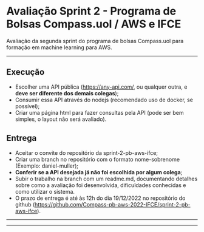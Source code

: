 # Avaliação Sprint 2 - Programa de Bolsas Compass.uol / AWS e IFCE

Avaliação da segunda sprint do programa de bolsas Compass.uol para formação em machine learning para AWS.

---

## Execução
- Escolher uma API pública (https://any-api.com/, ou qualquer outra, e **deve ser diferente dos demais colegas**);
- Consumir essa API através do nodejs (recomendado uso de docker, se possível);
- Criar uma página html para fazer consultas pela API (pode ser bem simples, o layout não será avaliado).

## Entrega
- Aceitar o convite do repositório da sprint-2-pb-aws-ifce;
- Criar uma branch no repositório com o formato nome-sobrenome (Exemplo: daniel-muller);
- **Conferir se a API desejada já não foi escolhida por algum colega**;
- Subir o trabalho na branch com um readme.md, documentando detalhes sobre como a avaliação foi desenvolvida, dificuldades conhecidas e como utilizar o sistema.
- O prazo de entrega é até às 12h do dia 19/12/2022 no repositório do github (https://github.com/Compass-pb-aws-2022-IFCE/sprint-2-pb-aws-ifce).

---
---
